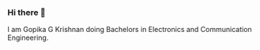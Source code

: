 ### Hi there 👋
I am Gopika G Krishnan doing Bachelors in Electronics and Communication Engineering.
